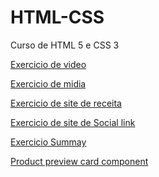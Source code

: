 # HTML-CSS
 Curso de HTML 5 e CSS 3
 
<a href="https://agnesta90.github.io/HTML-CSS/exercicio%20de%20video/">Exercicio de video</a>

<a href="https://agnesta90.github.io/HTML-CSS/exercicio%20de%20midia/">Exercicio de midia</a>

<a href="(https://agnesta90.github.io/HTML-CSS/exercicio%20de%20site%20de%20receita">Exercicio de site de receita</a>

<a href="https://agnesta90.github.io/HTML-CSS/exercicio%20de%20social%20link/">Exercicio de site de Social link</a>

<a href="https://agnesta90.github.io/HTML-CSS/exercicio%20summay/">Exercicio Summay</a>

<a href="https://agnesta90.github.io/HTML-CSS/Product%20preview%20card%20component">Product preview card component</a>
